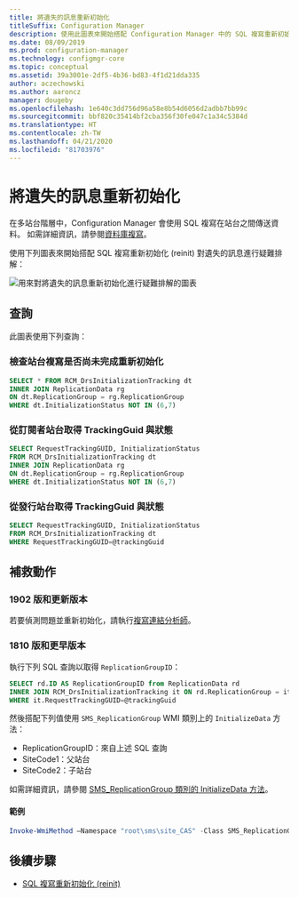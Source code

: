 ```yaml
---
title: 將遺失的訊息重新初始化
titleSuffix: Configuration Manager
description: 使用此圖表來開始搭配 Configuration Manager 中的 SQL 複寫重新初始化對遺失的訊息進行疑難排解
ms.date: 08/09/2019
ms.prod: configuration-manager
ms.technology: configmgr-core
ms.topic: conceptual
ms.assetid: 39a3001e-2df5-4b36-bd83-4f1d21dda335
author: aczechowski
ms.author: aaroncz
manager: dougeby
ms.openlocfilehash: 1e640c3dd756d96a58e8b54d6056d2adbb7bb99c
ms.sourcegitcommit: bbf820c35414bf2cba356f30fe047c1a34c5384d
ms.translationtype: HT
ms.contentlocale: zh-TW
ms.lasthandoff: 04/21/2020
ms.locfileid: "81703976"
---
```

# <a name="reinit-missing-message"></a>將遺失的訊息重新初始化

在多站台階層中，Configuration Manager 會使用 SQL 複寫在站台之間傳送資料。 如需詳細資訊，請參閱[資料庫複寫](../../../plan-design/hierarchy/database-replication.md)。

使用下列圖表來開始搭配 SQL 複寫重新初始化 (reinit) 對遺失的訊息進行疑難排解：

![用來對將遺失的訊息重新初始化進行疑難排解的圖表](media/reinit-missing-message.svg)

## <a name="queries"></a>查詢

此圖表使用下列查詢：

### <a name="check-if-site-replication-hasnt-finished-reinit"></a>檢查站台複寫是否尚未完成重新初始化

```sql
SELECT * FROM RCM_DrsInitializationTracking dt
INNER JOIN ReplicationData rg
ON dt.ReplicationGroup = rg.ReplicationGroup
WHERE dt.InitializationStatus NOT IN (6,7)
```

### <a name="get-the-trackingguid--status-from-subscriber-site"></a>從訂閱者站台取得 TrackingGuid 與狀態

```sql
SELECT RequestTrackingGUID, InitializationStatus
FROM RCM_DrsInitializationTracking dt
INNER JOIN ReplicationData rg
ON dt.ReplicationGroup = rg.ReplicationGroup
WHERE dt.InitializationStatus NOT IN (6,7)
```

### <a name="get-the-trackingguid--status-from-the-publishing-site"></a>從發行站台取得 TrackingGuid 與狀態

```sql
SELECT RequestTrackingGUID, InitializationStatus
FROM RCM_DrsInitializationTracking dt
WHERE RequestTrackingGUID=@trackingGuid
```

## <a name="remediation-actions"></a>補救動作

### <a name="version-1902-and-later"></a>1902 版和更新版本

若要偵測問題並重新初始化，請執行[複寫連結分析師](../monitor-replication.md#BKMK_RLA)。

### <a name="version-1810-and-earlier"></a>1810 版和更早版本

執行下列 SQL 查詢以取得 `ReplicationGroupID`：

```sql
SELECT rd.ID AS ReplicationGroupID from ReplicationData rd
INNER JOIN RCM_DrsInitializationTracking it ON rd.ReplicationGroup = it.ReplicationGroup
WHERE it.RequestTrackingGUID=@trackingGuid
```

然後搭配下列值使用 `SMS_ReplicationGroup` WMI 類別上的 `InitializeData` 方法：

- ReplicationGroupID：來自上述 SQL 查詢
- SiteCode1：父站台
- SiteCode2：子站台

如需詳細資訊，請參閱 [SMS_ReplicationGroup 類別的 InitializeData 方法](../../../../develop/reference/core/servers/configure/initializedata-method-in-class-sms_replicationgroup.md)。

#### <a name="example"></a>範例

```PowerShell
Invoke-WmiMethod –Namespace "root\sms\site_CAS" -Class SMS_ReplicationGroup –Name InitializeData -ArgumentList "20", "CAS", "PR1"
```

## <a name="next-steps"></a>後續步驟

- [SQL 複寫重新初始化 (reinit)](sql-replication-reinit.md)
